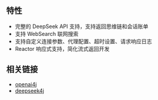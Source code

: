 ## 特性

- 完整的 DeepSeek API 支持，支持返回思维链和会话账单
- 支持 WebSearch 联网搜索
- 支持自定义连接参数、代理配置、超时设置、请求响应日志
- Reactor 响应式支持，简化流式返回开发

## 相关链接

- [openai4j](https://github.com/ai-for-java/openai4j)
- [deepseek4j](https://gitee.com/log4j/deepseek4j)

